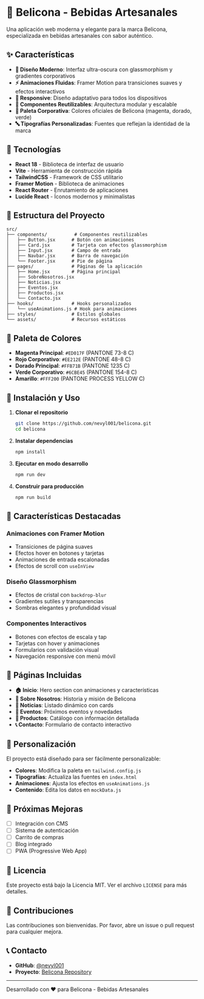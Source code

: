 # 🍹 Belicona - Bebidas Artesanales

Una aplicación web moderna y elegante para la marca Belicona, especializada en bebidas artesanales con sabor auténtico.

## ✨ Características

- **🎨 Diseño Moderno**: Interfaz ultra-oscura con glassmorphism y gradientes corporativos
- **⚡ Animaciones Fluidas**: Framer Motion para transiciones suaves y efectos interactivos
- **📱 Responsive**: Diseño adaptativo para todos los dispositivos
- **🎯 Componentes Reutilizables**: Arquitectura modular y escalable
- **🎨 Paleta Corporativa**: Colores oficiales de Belicona (magenta, dorado, verde)
- **🔤 Tipografías Personalizadas**: Fuentes que reflejan la identidad de la marca

## 🚀 Tecnologías

- **React 18** - Biblioteca de interfaz de usuario
- **Vite** - Herramienta de construcción rápida
- **TailwindCSS** - Framework de CSS utilitario
- **Framer Motion** - Biblioteca de animaciones
- **React Router** - Enrutamiento de aplicaciones
- **Lucide React** - Íconos modernos y minimalistas

## 📁 Estructura del Proyecto

```
src/
├── components/          # Componentes reutilizables
│   ├── Button.jsx      # Botón con animaciones
│   ├── Card.jsx        # Tarjeta con efectos glassmorphism
│   ├── Input.jsx       # Campo de entrada
│   ├── Navbar.jsx      # Barra de navegación
│   └── Footer.jsx      # Pie de página
├── pages/              # Páginas de la aplicación
│   ├── Home.jsx        # Página principal
│   ├── SobreNosotros.jsx
│   ├── Noticias.jsx
│   ├── Eventos.jsx
│   ├── Productos.jsx
│   └── Contacto.jsx
├── hooks/              # Hooks personalizados
│   └── useAnimations.js # Hook para animaciones
├── styles/             # Estilos globales
└── assets/             # Recursos estáticos
```

## 🎨 Paleta de Colores

- **Magenta Principal**: `#ED017F` (PANTONE 73-8 C)
- **Rojo Corporativo**: `#EE212E` (PANTONE 48-8 C)
- **Dorado Principal**: `#FFB71B` (PANTONE 1235 C)
- **Verde Corporativo**: `#6CBE45` (PANTONE 154-8 C)
- **Amarillo**: `#FFF200` (PANTONE PROCESS YELLOW C)

## 🚀 Instalación y Uso

1. **Clonar el repositorio**
   ```bash
   git clone https://github.com/nevyl001/belicona.git
   cd belicona
   ```

2. **Instalar dependencias**
   ```bash
   npm install
   ```

3. **Ejecutar en modo desarrollo**
   ```bash
   npm run dev
   ```

4. **Construir para producción**
   ```bash
   npm run build
   ```

## 🎯 Características Destacadas

### Animaciones con Framer Motion
- Transiciones de página suaves
- Efectos hover en botones y tarjetas
- Animaciones de entrada escalonadas
- Efectos de scroll con `useInView`

### Diseño Glassmorphism
- Efectos de cristal con `backdrop-blur`
- Gradientes sutiles y transparencias
- Sombras elegantes y profundidad visual

### Componentes Interactivos
- Botones con efectos de escala y tap
- Tarjetas con hover y animaciones
- Formularios con validación visual
- Navegación responsive con menú móvil

## 📱 Páginas Incluidas

- **🏠 Inicio**: Hero section con animaciones y características
- **👥 Sobre Nosotros**: Historia y misión de Belicona
- **📰 Noticias**: Listado dinámico con cards
- **🎉 Eventos**: Próximos eventos y novedades
- **🍹 Productos**: Catálogo con información detallada
- **📞 Contacto**: Formulario de contacto interactivo

## 🎨 Personalización

El proyecto está diseñado para ser fácilmente personalizable:

- **Colores**: Modifica la paleta en `tailwind.config.js`
- **Tipografías**: Actualiza las fuentes en `index.html`
- **Animaciones**: Ajusta los efectos en `useAnimations.js`
- **Contenido**: Edita los datos en `mockData.js`

## 🌟 Próximas Mejoras

- [ ] Integración con CMS
- [ ] Sistema de autenticación
- [ ] Carrito de compras
- [ ] Blog integrado
- [ ] PWA (Progressive Web App)

## 📄 Licencia

Este proyecto está bajo la Licencia MIT. Ver el archivo `LICENSE` para más detalles.

## 🤝 Contribuciones

Las contribuciones son bienvenidas. Por favor, abre un issue o pull request para cualquier mejora.

## 📞 Contacto

- **GitHub**: [@nevyl001](https://github.com/nevyl001)
- **Proyecto**: [Belicona Repository](https://github.com/nevyl001/belicona)

---

Desarrollado con ❤️ para Belicona - Bebidas Artesanales